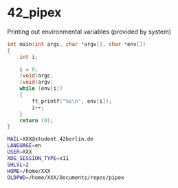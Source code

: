 # 42_pipex

Printing out environmental variables (provided by system)
```C
int	main(int argc, char *argv[], char *env[])
{
	int	i;

	i = 0;
	(void)argc,
	(void)argv;
	while (env[i])
	{
		ft_printf("%s\n", env[i]);
		i++;
	}
	return (0);
}
```

```bash
MAIL=XXX@student.42berlin.de
LANGUAGE=en
USER=XXX
XDG_SESSION_TYPE=x11
SHLVL=2
HOME=/home/XXX
OLDPWD=/home/XXX/Documents/repos/pipex
```

